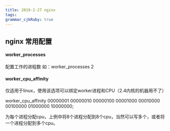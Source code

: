 ```yaml
---
title: 2019-2-27 nginx
tags: 
grammar_cjkRuby: true
---
```

## nginx 常用配置
#### worker_processes 
配置工作的进程数 如：worker_processes 2

####  worker_cpu_affinity
仅适用于linux，使用该选项可以绑定worker进程和CPU（2.4内核的机器用不了）

worker_cpu_affinity 00000001 00000010 00000100 00001000 00010000 00100000 01000000 10000000;

为每个进程分配cpu，上例中将8个进程分配到8个cpu，当然可以写多个，或者将一个进程分配到多个cpu。

